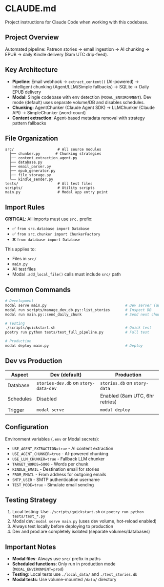 # CLAUDE.md

Project instructions for Claude Code when working with this codebase.

## Project Overview

Automated pipeline: Patreon stories → email ingestion → AI chunking → EPUB → daily Kindle delivery (8am UTC drip-feed).

## Key Architecture

- **Pipeline**: Email webhook → `extract_content()` (AI-powered) → Intelligent chunking (Agent/LLM/Simple fallbacks) → SQLite → Daily EPUB delivery
- **Modal**: Single codebase with env detection (`MODAL_ENVIRONMENT`). Dev mode (default) uses separate volume/DB and disables schedules.
- **Chunking**: AgentChunker (Claude Agent SDK) → LLMChunker (Claude API) → SimpleChunker (word-count)
- **Content extraction**: Agent-based metadata removal with strategy pattern fallbacks

## File Organization

```
src/                    # All source modules
  ├── chunker.py       # Chunking strategies
  ├── content_extraction_agent.py
  ├── database.py
  ├── email_parser.py
  ├── epub_generator.py
  ├── file_storage.py
  └── kindle_sender.py
tests/                  # All test files
scripts/                # Utility scripts
main.py                 # Modal app entry point
```

## Import Rules

**CRITICAL**: All imports must use `src.` prefix:
- ✅ `from src.database import Database`
- ✅ `from src.chunker import ChunkerFactory`
- ❌ `from database import Database`

This applies to:
- Files in `src/`
- `main.py`
- All test files
- Modal `.add_local_file()` calls must include `src/` path

## Common Commands

```bash
# Development
modal serve main.py                                    # Dev server (auto-reload)
modal run scripts/manage_dev_db.py::list_stories       # Inspect DB
modal run main.py::send_daily_chunk                    # Send next chunk

# Testing
./scripts/quickstart.sh                                # Quick test
poetry run python tests/test_full_pipeline.py          # Full test

# Production
modal deploy main.py                                   # Deploy
```

## Dev vs Production

| Aspect | Dev (default) | Production |
|--------|--------------|------------|
| Database | `stories-dev.db` on `story-data-dev` | `stories.db` on `story-data` |
| Schedules | Disabled | Enabled (8am UTC, 6hr retries) |
| Trigger | `modal serve` | `modal deploy` |

## Configuration

Environment variables (`.env` or Modal secrets):
- `USE_AGENT_EXTRACTION=true` - AI content extraction
- `USE_AGENT_CHUNKER=true` - AI-powered chunking
- `USE_LLM_CHUNKER=true` - Fallback LLM chunker
- `TARGET_WORDS=5000` - Words per chunk
- `KINDLE_EMAIL` - Destination email for stories
- `FROM_EMAIL` - From address for outgoing emails
- `SMTP_USER` - SMTP authentication username
- `TEST_MODE=true` - Simulate email sending

## Testing Strategy

1. Local testing: Use `./scripts/quickstart.sh` or `poetry run python tests/test_*.py`
2. Modal dev: `modal serve main.py` (uses dev volume, hot-reload enabled)
3. Always test locally before deploying to production
4. Dev and prod are completely isolated (separate volumes/databases)

## Important Notes

- **Modal files**: Always use `src/` prefix in paths
- **Scheduled functions**: Only run in production mode (`MODAL_ENVIRONMENT=prod`)
- **Testing**: Local tests use `./local_data/` and `./test_stories.db`
- **Modal tests**: Use volume-mounted `/data/` directory
